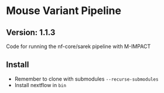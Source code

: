 # Mouse Variant Pipeline

## Version: 1.1.3

Code for running the nf-core/sarek pipeline with M-IMPACT

## Install

- Remember to clone with submodules `--recurse-submodules` 
- Install nextflow in `bin`

